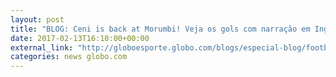 ```yaml
---
layout: post
title: "BLOG: Ceni is back at Morumbi! Veja os gols com narração em Inglês"
date: 2017-02-13T16:10:00+00:00
external_link: "http://globoesporte.globo.com/blogs/especial-blog/footbrazil/post/ceni-back-morumbi-ve.html"
categories: news globo.com
---
```

